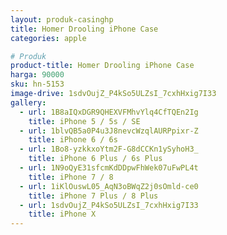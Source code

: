 ```yaml
---
layout: produk-casinghp
title: Homer Drooling iPhone Case
categories: apple

# Produk
product-title: Homer Drooling iPhone Case
harga: 90000
sku: hn-5153
image-drive: 1sdvOujZ_P4kSo5ULZsI_7cxhHxig7I33
gallery:
  - url: 1B8aIQxDGR9QHEXVFMhvYlq4CfTQEn2Ig
    title: iPhone 5 / 5s / SE
  - url: 1blvQB5a0P4u3J8nevcWzqlAURPpixr-Z
    title: iPhone 6 / 6s
  - url: 1Bo8-yzkkxoYtm2F-G8dCCKn1ySyhoH3_
    title: iPhone 6 Plus / 6s Plus
  - url: 1N9oQyE31sfcmKdDDpwFhWek07uFwPL4t
    title: iPhone 7 / 8
  - url: 1iKlOuswL05_AqN3oBWqZ2j0sOmld-ce0
    title: iPhone 7 Plus / 8 Plus
  - url: 1sdvOujZ_P4kSo5ULZsI_7cxhHxig7I33
    title: iPhone X
---
```

